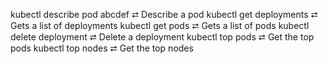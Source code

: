 kubectl describe pod abcdef  ⮂  Describe a pod
kubectl get deployments      ⮂  Gets a list of deployments
kubectl get pods             ⮂  Gets a list of pods
kubectl delete deployment <deployment-name>  ⮂  Delete a deployment
kubectl top pods             ⮂  Get the top pods
kubectl top nodes            ⮂  Get the top nodes